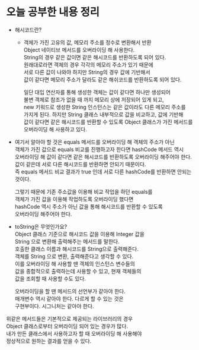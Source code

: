 # 오늘 공부한 내용 정리     
* 해시코드란?    
  * 객체가 가진 고유의 값, 메모리 주소를 정수로 변환해서 반환      
    Object 네이티브 메서드를 오버라이딩 해 사용한다.   
    String의 경우 같은 값이면 같은 해시코드를 반환하도록 되어 있다.       
    원래대로라면 객체의 경우 각각의 메모리 주소가 있기 때문에    
    서로 다른 값이 나와야 하지만 String의 경우 값에 기반해서     
    값이 같다면 메모리 주소가 달라도 같은 해쉬코드를 반환하도록 되어 있다.     
    
    일단 대입 연산자를 통해 생성한 객체는 값이 같다면 하나만 생성되어     
    불변 객체로 참조가 없을 때 까지 메모리 상에 저장되어 있게 되고,       
    new 키워드로 생성한 String 인스턴스는 같은 값이라도 다른 메모리 주소를    
    가지게 된다. 하지만 String 클래스 내부적으로 값을 비교하고, 값에 기반해   
    값이 같다면 같은 해시코드를 반환할 수 있도록 Object 클래스가 가진 메서드를    
    오버라이딩 해 사용하고 있다.      
    
* 여기서 알아야 할 것은 equals 메서드를 오버라이딩 해 객체의 주소가 아닌    
  객체가 가진 값으로 equals 비교를 진행하고자 한다면 hashCode 메서드 역시   
  오버라이딩 해 값이 같다면 같은 해시코드를 반환하도록 오버라이딩 해주어야 한다.     
  값이 같은데 서로 다른 해시코드를 반환하면 안되기 때문이다.     
  즉 equals 메서드 비교 결과가 true 인데 서로 다른 hashCode를 반환하면 안되는 것이다.        
  
  그렇기 때문에 기존 주소값을 이용해 비교 작업을 하던 equals를     
  객체가 가진 값을 이용해 작업하도록 오버라이딩 했다면     
  hashCode 역시 주소가 아닌 값을 통해 해시코드를 반환할 수 있도록    
  오버라이딩 해주어야 한다.    
  
* toString은 무엇인가요?          
  Object 클래스 기준으로 해시코드 값을 이용해 Integer 값을     
  String 으로 변환해 출력해주는 메서드를 말한다.     
  호출한 클래스 이름과 해시코드를 String으로 출력해준다.     
  객체를 String 으로 변환, 출력해준다고 생각할 수 있다.     
  이를 오버라이딩 해 사용할 땐 객체의 인스턴스 변수들의        
  값을 종합적으로 출력하는데 사용할 수 있고, 현재 객체들의       
  값을 조회할 때 사용할 수도 있다.     
  
  오버라이딩을 할 땐 메서드의 선언부가 같아야 한다.    
  매개변수 역시 같아야 한다. 다르게 할 수 있는 것은     
  구현부이다. 시그니처는 같아야 한다.      
  
위같은 메서드들은 기본적으로 제공되는 라이브러리의 경우     
Object 클래스로부터 오버라이딩 되어 있는 경우가 많다.     
내가 만든 클래스에서 사용하고자 할 때 오버라이딩 해 사용해야    
정상적으로 원하는 결과를 얻을 수 있다.      
